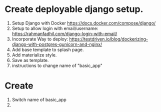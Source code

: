 
# Create deployable django setup.
1. Setup Django with Docker https://docs.docker.com/compose/django/
2. Setup to allow login with email/username: https://rahmanfadhil.com/django-login-with-email/
3. Incorporate Way to deploy: https://testdriven.io/blog/dockerizing-django-with-postgres-gunicorn-and-nginx/ 
4. Add base template to splash page.
5. Add materialize style. 
5. Save as template.
6. instructions to change name of "basic_app"

# Create 
1. Switch name of basic_app
2. 


